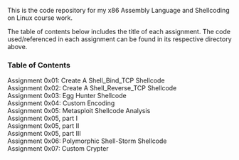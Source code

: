 This is the code repository for my x86 Assembly Language and Shellcoding on Linux course work.

The table of contents below includes the title of each assignment. The code used/referenced in each assignment can be found in its respective directory above.

### Table of Contents

Assignment 0x01: Create A Shell_Bind_TCP Shellcode   
Assignment 0x02: Create A Shell_Reverse_TCP Shellcode  
Assignment 0x03: Egg Hunter Shellcode   
Assignment 0x04: Custom Encoding   
Assignment 0x05: Metasploit Shellcode Analysis   
Assignment 0x05, part I   
Assignment 0x05, part II   
Assignment 0x05, part III   
Assignment 0x06: Polymorphic Shell-Storm Shellcode   
Assignment 0x07: Custom Crypter    
